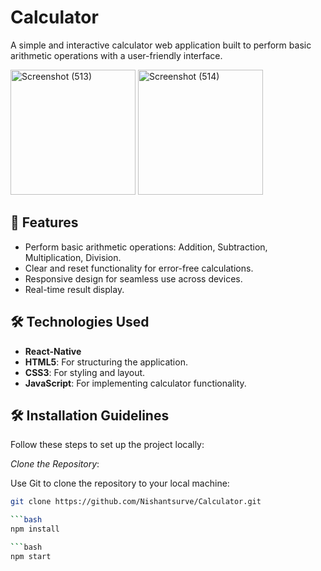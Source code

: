 # Calculator

A simple and interactive calculator web application built to perform basic arithmetic operations with a user-friendly interface. 

<img src="https://github.com/user-attachments/assets/0b7b3326-10cc-46a5-a0c7-e9e5471d2aef" alt="Screenshot (513)" width="200px" />
<img src="https://github.com/user-attachments/assets/c13bd059-31de-4926-9d1f-24d31ca8e813" alt="Screenshot (514)" width="200px" />

## 🚀 Features
- Perform basic arithmetic operations: Addition, Subtraction, Multiplication, Division.
- Clear and reset functionality for error-free calculations.
- Responsive design for seamless use across devices.
- Real-time result display.

## 🛠️ Technologies Used
- **React-Native**
- **HTML5**: For structuring the application.
- **CSS3**: For styling and layout.
- **JavaScript**: For implementing calculator functionality.

## 🛠️ Installation Guidelines

Follow these steps to set up the project locally:

  *Clone the Repository*:

   Use Git to clone the repository to your local machine:
   ```bash
   git clone https://github.com/Nishantsurve/Calculator.git

   ```bash
   npm install

   ```bash
   npm start

    
